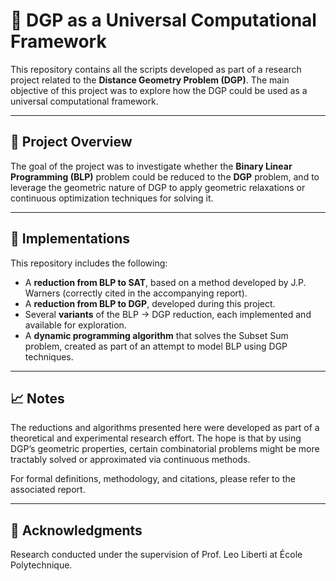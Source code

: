 
# 🧠 DGP as a Universal Computational Framework

This repository contains all the scripts developed as part of a research project related to the **Distance Geometry Problem (DGP)**. The main objective of this project was to explore how the DGP could be used as a universal computational framework.

---

## 📌 Project Overview

The goal of the project was to investigate whether the **Binary Linear Programming (BLP)** problem could be reduced to the **DGP** problem, and to leverage the geometric nature of DGP to apply geometric relaxations or continuous optimization techniques for solving it.

---

## 🔧 Implementations

This repository includes the following:

- A **reduction from BLP to SAT**, based on a method developed by J.P. Warners (correctly cited in the accompanying report).
- A **reduction from BLP to DGP**, developed during this project.
- Several **variants** of the BLP → DGP reduction, each implemented and available for exploration.
- A **dynamic programming algorithm** that solves the Subset Sum problem, created as part of an attempt to model BLP using DGP techniques.

---


## 📈 Notes

The reductions and algorithms presented here were developed as part of a theoretical and experimental research effort. The hope is that by using DGP’s geometric properties, certain combinatorial problems might be more tractably solved or approximated via continuous methods.

For formal definitions, methodology, and citations, please refer to the associated report.

---

## 🤝 Acknowledgments

Research conducted under the supervision of Prof. Leo Liberti at École Polytechnique.
